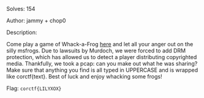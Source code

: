 Solves: 154

Author: jammy + chop0

Description:

Come play a game of Whack-a-Frog [here](https://whack-a-frog.be.ax/) and let all your anger out on the silly msfrogs.  Due to lawsuits by Murdoch, we were forced to add DRM protection, which has allowed us to detect a player distributing copyrighted media.  Thankfully, we took a pcap:  can you make out what he was sharing?  Make sure that anything you find is all typed in UPPERCASE and is wrapped like corctf{text}.  Best of luck and enjoy whacking some frogs!

Flag: `corctf{LILYXOX}`
